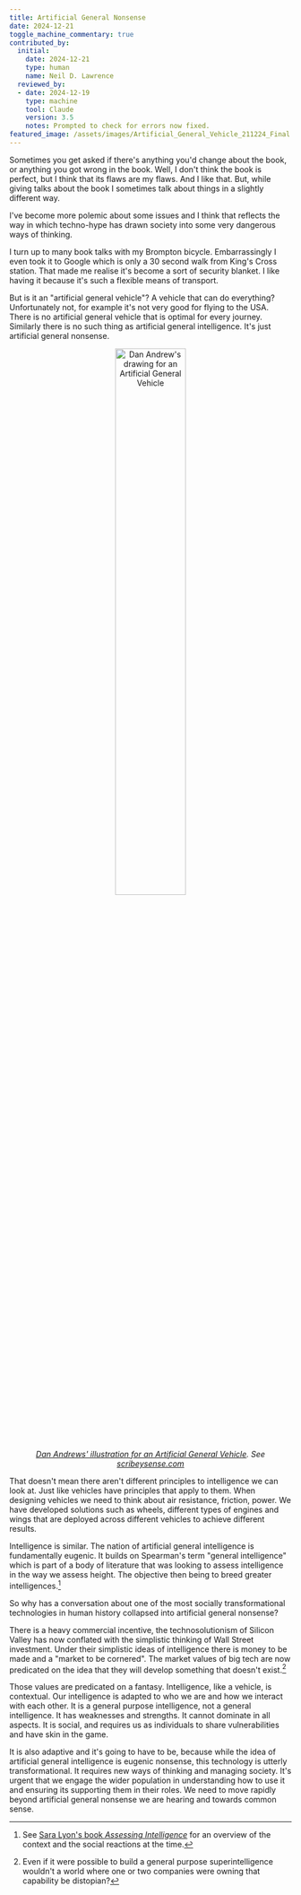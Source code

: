 ```yaml
---
title: Artificial General Nonsense
date: 2024-12-21
toggle_machine_commentary: true
contributed_by:
  initial:
    date: 2024-12-21
    type: human
    name: Neil D. Lawrence
  reviewed_by:
  - date: 2024-12-19
    type: machine
    tool: Claude
    version: 3.5
    notes: Prompted to check for errors now fixed.	
featured_image: /assets/images/Artificial_General_Vehicle_211224_Final.png
---
```


Sometimes you get asked if there's anything you'd change about the book, or anything you got wrong in the book. Well, I don't think the book is perfect, but I think that its flaws are my flaws. And I like that. But, while giving talks about the book I sometimes talk about things in a slightly different way.

I've become more polemic about some issues and I think that reflects the way in which techno-hype has drawn society into some very dangerous ways of thinking.

I turn up to many book talks with my Brompton bicycle. Embarrassingly I even took it to Google which is only a 30 second walk from King's Cross station. That made me realise it's become a sort of security blanket. I like having it because it's such a flexible means of transport.

But is it an "artificial general vehicle"? A vehicle that can do everything? Unfortunately not, for example it's not very good for flying to the USA. There is no artificial general vehicle that is optimal for every journey. Similarly there is no such thing as artificial general intelligence. It's just artificial general nonsense.

<center>
<image src="/assets/images/Artificial_General_Vehicle_211224_Final.png" alt="Dan Andrew's drawing for an Artificial General Vehicle" width="50%"/>

<i><a href="/images/dan-andrews-chapter-artificial-general-vehicle/">Dan Andrews' illustration for an Artificial General Vehicle</a>. See <a href="https://scribeysense.com">scribeysense.com</a></i>
</center>


That doesn't mean there aren't different principles to intelligence we can look at. Just like vehicles have principles that apply to them. When designing vehicles we need to think about air resistance, friction, power. We have developed solutions such as wheels, different types of engines and wings that are deployed across different vehicles to achieve different results. 

Intelligence is similar. The nation of artificial general intelligence is fundamentally eugenic. It builds on Spearman's term "general intelligence" which is part of a body of literature that was looking to assess intelligence in the way we assess height. The objective then being to breed greater intelligences.[^1]

[^1]: See [Sara Lyon's book *Assessing Intelligence*](https://www.jstor.org/stable/10.3366/j.ctv32vqk1h) for an overview of the context and the social reactions at the time. 

So why has a conversation about one of the most socially transformational technologies in human history collapsed into artificial general nonsense? 

There is a heavy commercial incentive, the technosolutionism of Silicon Valley has now conflated with the simplistic thinking of Wall Street investment. Under their simplistic ideas of intelligence there is money to be made and a "market to be cornered". The market values of big tech are now predicated on the idea that they will develop something that doesn't exist.[^2]

[^2]: Even if it were possible to build a general purpose superintelligence wouldn't a world where one or two companies were owning that capability be distopian?

Those values are predicated on a fantasy. Intelligence, like a vehicle, is contextual. Our intelligence is adapted to who we are and how we interact with each other. It is a general purpose intelligence, not a general intelligence. It has weaknesses and strengths. It cannot dominate in all aspects. It is social, and requires us as individuals to share vulnerabilities and have skin in the game. 

It is also adaptive and it's going to have to be, because while the idea of artificial general intelligence is eugenic nonsense, this technology is utterly transformational. It requires new ways of thinking and managing society. It's urgent that we engage the wider population in understanding how to use it and ensuring its supporting them in their roles. We need to move rapidly beyond artificial general nonsense we are hearing and towards common sense. 



